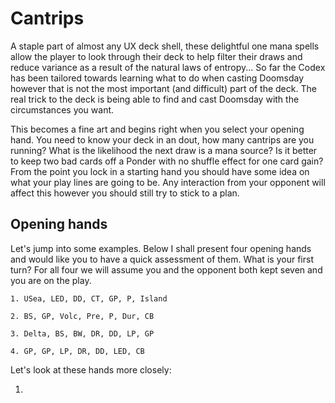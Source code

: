 # Cantrips

A staple part of almost any UX deck shell, these delightful one mana spells
allow the player to look through their deck to help filter their draws and
reduce variance as a result of the natural laws of entropy... So far the Codex
has been tailored towards learning what to do when casting Doomsday however that
is not the most important (and difficult) part of the deck. The real trick to
the deck is being able to find and cast Doomsday with the circumstances you
want.

This becomes a fine art and begins right when you select your opening hand. You
need to know your deck in an dout, how many cantrips are you running? What is
the likelihood the next draw is a mana source? Is it better to keep two bad
cards off a Ponder with no shuffle effect for one card gain? From the point you
lock in a starting hand you should have some idea on what your play lines are
going to be. Any interaction from your opponent will affect this however you
should still try to stick to a plan.

## Opening hands

Let's jump into some examples. Below I shall present four opening hands and
would like you to have a quick assessment of them. What is your first turn? For
all four we will assume you and the opponent both kept seven and you are on the
play.

```
1. USea, LED, DD, CT, GP, P, Island

2. BS, GP, Volc, Pre, P, Dur, CB

3. Delta, BS, BW, DR, DD, LP, GP

4. GP, GP, LP, DR, DD, LED, CB
```

Let's look at these hands more closely:

1. 
